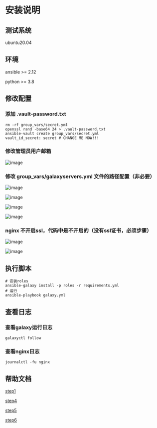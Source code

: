 # 安装说明
## 测试系统
ubuntu20.04
## 环境
ansible >= 2.12

python >= 3.8
## 修改配置
### 添加 .vault-password.txt
```
rm -rf group_vars/secret.yml
openssl rand -base64 24 > .vault-password.txt
ansible-vault create group_vars/secret.yml
vault_id_secret: secret # CHANGE ME NOW!!!
```
### 修改管理员用户邮箱
![image](https://github.com/ywj0101/galaxy-install/assets/55040324/c1f39f61-94c0-4c67-9137-fa74dc0bf217)

### 修改 group_vars/galaxyservers.yml 文件的路径配置（非必要）
![image](https://github.com/ywj0101/galaxy-install/assets/55040324/ed3e5932-59d8-4b8f-8285-0574209fefd8)

![image](https://github.com/ywj0101/galaxy-install/assets/55040324/7daf47dd-6716-4163-b3f3-b3908ecd1d42)

![image](https://github.com/ywj0101/galaxy-install/assets/55040324/3af0daf4-d6df-4cef-9588-10aa6ff71765)

![image](https://github.com/ywj0101/galaxy-install/assets/55040324/4058d0aa-0bfb-4737-9335-077ae888cbdf)

### nginx 不开启ssl，代码中是不开启的（没有ssl证书，必须步骤）
![image](https://github.com/ywj0101/galaxy-install/assets/55040324/e3d6ce15-059f-4fba-ad7a-bd66c7d6c343)

![image](https://github.com/ywj0101/galaxy-install/assets/55040324/5f3f9350-0e88-41d5-a4ae-1725fdad2c6f)
## 执行脚本
```
# 安装roles
ansible-galaxy install -p roles -r requirements.yml
# 运行
ansible-playbook galaxy.yml
```
## 查看日志
### 查看galaxy运行日志
```
galaxyctl follow
```
### 查看nginx日志
```
journalctl -fu nginx
```

## 帮助文档
[step1](https://training.galaxyproject.org/training-material/topics/admin/tutorials/ansible-galaxy/tutorial.html#requirements)

[step4](https://training.galaxyproject.org/training-material/topics/admin/tutorials/tus/tutorial.html)

[step5](https://training.galaxyproject.org/training-material/topics/admin/tutorials/cvmfs/tutorial.html)

[step6](https://training.galaxyproject.org/training-material/topics/admin/tutorials/apptainer/tutorial.html)
